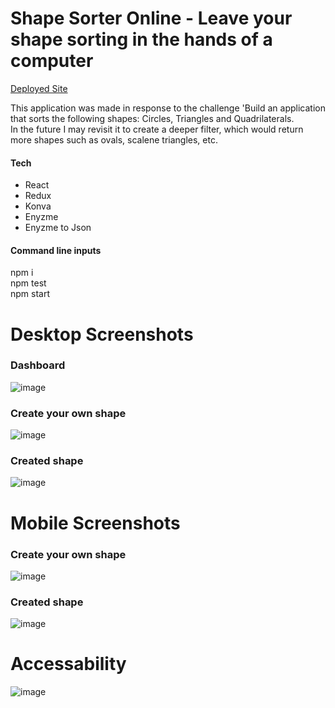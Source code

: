 # Shape Sorter Online - Leave your shape sorting in the hands of a computer

[Deployed Site](https://shapesorteronline.netlify.app/)

This application was made in response to the challenge 'Build an application that sorts the following shapes: Circles, Triangles and Quadrilaterals.
<br />
In the future I may revisit it to create a deeper filter, which would return more shapes such as ovals, scalene triangles, etc. <br />

#### Tech

- React
- Redux
- Konva
- Enyzme
- Enyzme to Json

#### Command line inputs

npm i <br />
npm test <br />
npm start <br />

# Desktop Screenshots

### Dashboard

![image](src/assets/read_me/web-screen1.png)

### Create your own shape

![image](src/assets/read_me/web-screen2.png)

### Created shape

![image](src/assets/read_me/web-screen3.png)

# Mobile Screenshots

### Create your own shape

![image](src/assets/read_me/mob-screen2.jpeg)

### Created shape

![image](src/assets/read_me/mob-screen1.jpeg)

# Accessability

![image](src/assets/read_me/axe-screen1.jpeg)
